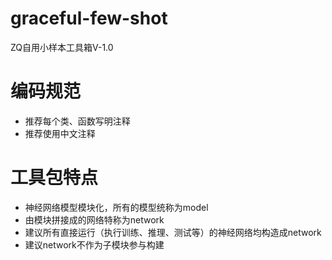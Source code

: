 # **graceful-few-shot**

ZQ自用小样本工具箱V-1.0

# **编码规范**

- 推荐每个类、函数写明注释
- 推荐使用中文注释

# **工具包特点**

- 神经网络模型模块化，所有的模型统称为model
- 由模块拼接成的网络特称为network
- 建议所有直接运行（执行训练、推理、测试等）的神经网络均构造成network
- 建议network不作为子模块参与构建
